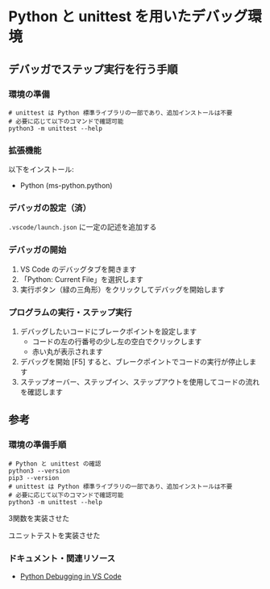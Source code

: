 # Python と unittest を用いたデバッグ環境

## デバッガでステップ実行を行う手順

### 環境の準備

```shell
# unittest は Python 標準ライブラリの一部であり、追加インストールは不要
# 必要に応じて以下のコマンドで確認可能
python3 -m unittest --help
```

### 拡張機能

以下をインストール:

- Python (ms-python.python)

### デバッガの設定（済）

`.vscode/launch.json` に一定の記述を追加する

### デバッガの開始

1. VS Code のデバッグタブを開きます
2. 「Python: Current File」を選択します
3. 実行ボタン（緑の三角形）をクリックしてデバッグを開始します

### プログラムの実行・ステップ実行

1. デバッグしたいコードにブレークポイントを設定します
    - コードの左の行番号の少し左の空白でクリックします
    - 赤い丸が表示されます
2. デバッグを開始 [F5] すると、ブレークポイントでコードの実行が停止します
3. ステップオーバー、ステップイン、ステップアウトを使用してコードの流れを確認します

## 参考

### 環境の準備手順

```shell
# Python と unittest の確認
python3 --version
pip3 --version
# unittest は Python 標準ライブラリの一部であり、追加インストールは不要
# 必要に応じて以下のコマンドで確認可能
python3 -m unittest --help
```

3関数を実装させた

ユニットテストを実装させた

### ドキュメント・関連リソース

- [Python Debugging in VS Code](https://code.visualstudio.com/docs/python/debugging)
